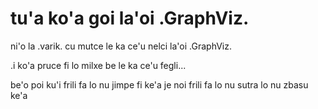 # tu'a ko'a goi la'oi .GraphViz.
ni'o la .varik. cu mutce le ka ce'u nelci la'oi .GraphViz.

.i ko'a pruce fi lo milxe be le ka ce'u fegli...

be'o poi ku'i frili fa lo nu jimpe fi ke'a je noi frili fa lo nu sutra lo nu zbasu ke'a
